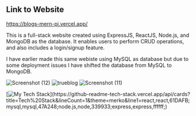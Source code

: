 ## Link to Website
https://blogs-mern-pi.vercel.app/

This is a full-stack website created using ExpressJS, ReactJS, Node.js, and MongoDB as the database. It enables users to perform CRUD operations, and also includes a login/signup feature.

I have earlier made this same webiste using MySQL as database but due to some deployment issues I have shifted the database from MySQL to MongoDB.

![Screenshot (12)](https://user-images.githubusercontent.com/105537793/234499224-f17fadb7-3e51-4fe4-9a65-77f3758b09f3.png)
![trueblog](https://user-images.githubusercontent.com/105537793/234499235-c62b47a5-1852-4124-a35e-f36536d3fe86.png)
![Screenshot (11)](https://user-images.githubusercontent.com/105537793/234499248-5594225a-f9c4-450f-ba46-1a38d26da5a0.png)

[![My Tech Stack](https://github-readme-tech-stack.vercel.app/api/cards?title=Tech%20Stack&lineCount=1&theme=merko&line1=react,react,61DAFB;mysql,mysql,47A248;node.js,node,339933;express,express,ffffff;)](https://github-readme-tech-stack.vercel.app/api/cards?title=Tech%20Stack&lineCount=1&theme=merko&line1=react,react,61DAFB;mysql,mysql,47A248;node.js,node,339933;express,express,ffffff;)

